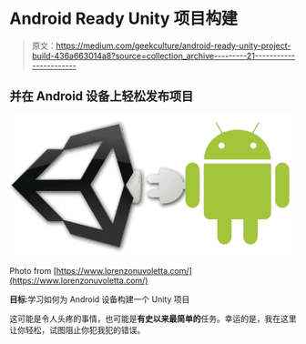 # Android Ready Unity 项目构建

> 原文：<https://medium.com/geekculture/android-ready-unity-project-build-436a663014a8?source=collection_archive---------21----------------------->

## 并在 Android 设备上轻松发布项目

![](img/7224f8a3f6069801380462b69a202515.png)

Photo from [https://www.lorenzonuvoletta.com/](https://www.lorenzonuvoletta.com/)

**目标**:学习如何为 Android 设备构建一个 Unity 项目

这可能是令人头疼的事情，也可能是**有史以来最简单的**任务。幸运的是，我在这里让你轻松，试图阻止你犯我犯的错误。